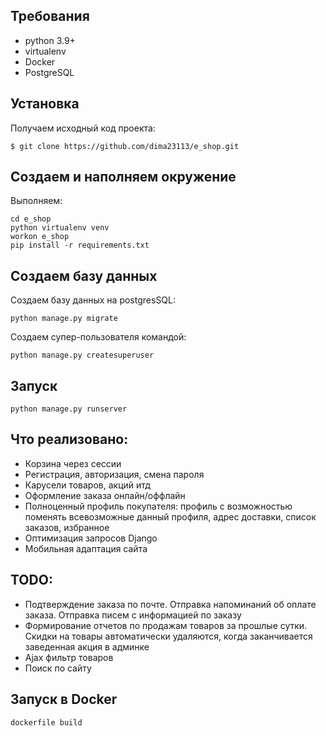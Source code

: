 ## Требования

- python 3.9+
- virtualenv
- Docker
- PostgreSQL

## Установка

Получаем исходный код проекта:
```
$ git clone https://github.com/dima23113/e_shop.git
```
## Создаем и наполняем окружение
Выполняем:
```
cd e_shop 
python virtualenv venv
workon e_shop
pip install -r requirements.txt
```
## Создаем базу данных
Создаем базу данных на postgresSQL:
```
python manage.py migrate
```
Создаем супер-пользователя командой:
```
python manage.py createsuperuser
```
## Запуск
```
python manage.py runserver
```

## Что реализовано: 
- Корзина через сессии
- Регистрация, авторизация, смена пароля
- Карусели товаров, акций итд 
- Оформление заказа онлайн/оффлайн
- Полноценный профиль покупателя: профиль с возможностью поменять всевозможные данный профиля, адрес доставки, список заказов, избранное
- Оптимизация запросов Django
- Мобильная адаптация сайта
## TODO: 
- Подтверждение заказа по почте. Отправка напоминаний об оплате заказа. Отправка писем с информацией по заказу
- Формирование отчетов по продажам товаров за прошлые сутки. Скидки на товары автоматически удаляются, когда заканчивается заведенная акция в админке
- Ajax фильтр товаров
- Поиск по сайту

## Запуск в Docker
```
dockerfile build
```
